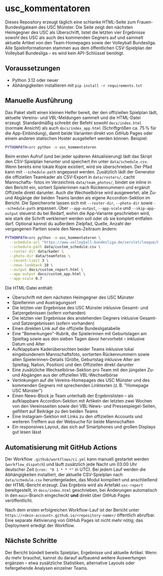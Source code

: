 # usc_kommentatoren

Dieses Repository erzeugt täglich eine schlanke HTML-Seite zum Frauen-Bundesligateam des USC Münster. Die Seite zeigt den
nächsten Heimgegner des USC als Überschrift, listet die letzten vier Ergebnisse sowohl des USC als auch des kommenden Gegners
auf und sammelt aktuelle Artikel von den Team-Homepages sowie der Volleyball Bundesliga. Alle Spielinformationen stammen aus dem
öffentlichen CSV-Spielplan der Volleyball Bundesliga – es wird kein API-Schlüssel benötigt.

## Voraussetzungen

* Python 3.12 oder neuer
* Abhängigkeiten installieren mit `pip install -r requirements.txt`

## Manuelle Ausführung

Das Paket stellt einen kleinen Helfer bereit, der den offiziellen Spielplan lädt, aktuelle Vereins- und VBL-Meldungen sammelt
und die HTML-Datei erzeugt. Standardmäßig schreibt der Befehl sowohl `docs/index.html` (normale Ansicht) als auch
`docs/index_app.html` (Schriftgrößen ca. 75 % für die App-Einbindung), damit beide Varianten direkt von GitHub Pages oder einem
anderen statischen Hoster ausgeliefert werden können. Beispiel:

```bash
PYTHONPATH=src python -m usc_kommentatoren
```

Beim ersten Aufruf (und bei jeder späteren Aktualisierung) lädt das Skript den CSV-Spielplan herunter und speichert ihn unter
`data/schedule.csv`. Wenn bereits eine lokale Kopie existiert, wird sie überschrieben. Der Pfad kann mit `--schedule-path`
angepasst werden. Zusätzlich lädt der Generator die offiziellen Teamkader als CSV-Export in `data/rosters/`, cacht Mannschafts-
fotos im Verzeichnis `data/team_photos/`, bindet sie inline in den Bericht ein, sortiert Spielerinnen nach Rückennummern und
ergänzt Offizielle direkt darunter. Auch die Wechselbörse wird ausgewertet; alle Zu- und Abgänge der beiden Teams landen als
eigene Accordion-Sektion im Bericht. Die Speicherorte lassen sich mit `--roster-dir`, `--photo-dir` sowie `--schedule-path`
anpassen. Über `--app-output`, `--app-scale` und `--skip-app-output` steuerst du bei Bedarf, wohin die App-Variante geschrieben
wird, wie stark die Schrift verkleinert werden soll oder ob sie komplett entfallen darf. Optional kannst du außerdem Zielpfad,
Quelle, Anzahl der vergangenen Partien sowie den News-Zeitraum ändern:

```bash
PYTHONPATH=src python -m usc_kommentatoren \
  --schedule-url "https://www.volleyball-bundesliga.de/servlet/league/PlayingScheduleCsvExport?matchSeriesId=776311171" \
  --schedule-path data/custom_schedule.csv \
  --roster-dir data/kader \
  --photo-dir data/teamfotos \
  --recent-limit 3 \
  --news-lookback 10 \
  --output docs/custom_report.html \
  --app-output docs/custom_app.html \
  --app-scale 0.7
```

Die HTML-Datei enthält:

* Überschrift mit dem nächsten Heimgegner des USC Münster
* Spieltermin und Austragungsort
* Die letzten vier Ergebnisse des USC Münster inklusive Gesamt- und Satzergebnissen (sofern vorhanden)
* Die letzten vier Ergebnisse des anstehenden Gegners inklusive Gesamt- und Satzergebnissen (sofern vorhanden)
* Einen direkten Link auf die offizielle Bundesligatabelle
* Eine "Bemerkungen"-Rubrik, die Spielerinnen mit Geburtstagen am Spieltag sowie aus den sieben Tagen davor hervorhebt – inklusive Datum und Alter
* Aufklappbare Kaderübersichten beider Teams inklusive lokal eingebundenem Mannschaftsfoto, sortierten Rückennummern sowie allen Spielerinnen-Details (Größe, Geburtstag inklusive Alter am Spieltag, Nation, Position) und den Offiziellen direkt darunter
* Eine zusätzliche Wechselbörse-Sektion pro Team mit den jüngsten Zu- und Abgängen aus der offiziellen VBL-Wechselbörse
* Verlinkungen auf die Vereins-Homepages des USC Münster und des kommenden Gegners mit sprechenden Linktexten (z. B. "Homepage USC Münster")
* Einen News-Block je Team unterhalb der Ergebnislisten – als aufklappbare Accordion-Sektion mit Artikeln der letzten zwei Wochen von den Vereinsseiten sowie den VBL-News- und Pressespiegel-Seiten, gefiltert auf Beiträge zu den beiden Teams
* Eine Instagram-Sektion mit Links zu den offiziellen Accounts und weiteren Treffern aus der Websuche für beide Mannschaften
* Ein responsives Layout, das sich auf Smartphones und großen Displays gut lesen lässt

## Automatisierung mit GitHub Actions

Der Workflow `.github/workflows/ci.yml` kann manuell gestartet werden (`workflow_dispatch`) und läuft zusätzlich jede Nacht um
03:00 Uhr deutscher Zeit (`cron: "0 1 * * *"` in UTC). Bei jedem Lauf werden die Abhängigkeiten installiert, der aktuelle
CSV-Spielplan nach `data/schedule.csv` heruntergeladen, das Modul kompiliert und anschließend der HTML-Bericht erzeugt. Das
Ergebnis wird als Artefakt `usc-report` bereitgestellt, in `docs/index.html` geschrieben, bei Änderungen automatisch in den
`main`-Branch eingecheckt **und** direkt über GitHub Pages veröffentlicht.

Nach dem ersten erfolgreichen Workflow-Lauf ist der Bericht unter
`https://<dein-account>.github.io/<repository-name>/` öffentlich abrufbar. Eine separate Aktivierung von GitHub Pages ist nicht mehr nötig; das Deployment erledigt der Workflow.

## Nächste Schritte

Der Bericht bündelt bereits Spielplan, Ergebnisse und aktuelle Artikel. Wenn du mehr brauchst, kannst du darauf aufbauend
weitere Auswertungen ergänzen – etwa zusätzliche Statistiken, alternative Layouts oder tiefergehende Analysen einzelner Teams.
